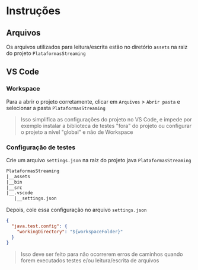 # Instruções

## Arquivos

Os arquivos utilizados para leitura/escrita estão no diretório `assets` na raiz do projeto `PlataformasStreaming`

## VS Code

### Workspace

Para a abrir o projeto corretamente, clicar em `Arquivos` > `Abrir pasta` e selecionar a pasta `PlataformasStreaming`

> Isso simplifica as configurações do projeto no VS Code, e impede por exemplo instalar a biblioteca de testes "fora" do projeto ou configurar o projeto a nível "global" e não de Workspace

### Configuração de testes

Crie um arquivo `settings.json` na raiz do projeto java `PlataformasStreaming`

```txt
PlataformasStreaming
|__assets
|__bin
|__src
|__.vscode
   |__settings.json
```

Depois, cole essa configuração no arquivo `settings.json`

```json
{
  "java.test.config": {
    "workingDirectory": "${workspaceFolder}"
  }
}
```

> Isso deve ser feito para não ocorrerem erros de caminhos quando forem executados testes e/ou leitura/escrita de arquivos
